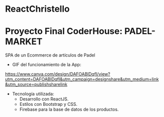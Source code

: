 # ReactChristello
 <h1> Proyecto Final CoderHouse: PADEL-MARKET </h1>

SPA de un Ecommerce de artículos de Padel

 - GIF del funcionamiento de la App: 
 
 https://www.canva.com/design/DAFOABlDqfI/view?utm_content=DAFOABlDqfI&utm_campaign=designshare&utm_medium=link&utm_source=publishsharelink
 

- Tecnología utilizada: 
    - Desarrollo con ReactJS.
    - Estilos con Bootstrap y CSS.
    - Firebase para la base de datos de los productos.


